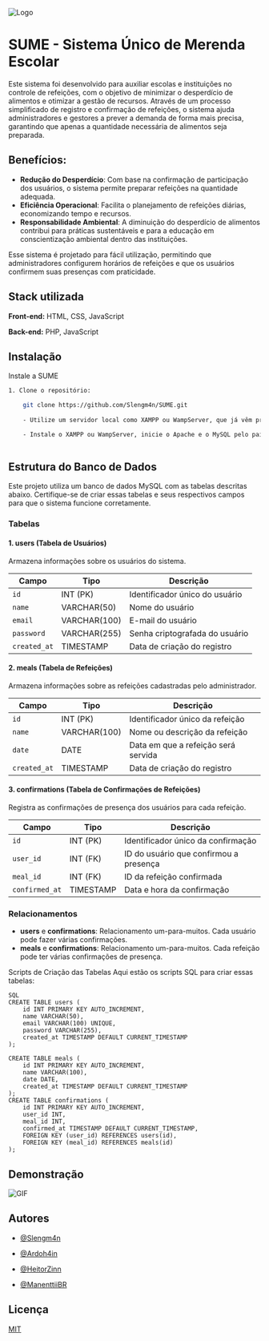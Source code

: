 
![Logo]([https://i.postimg.cc/CM6Pz1Xs/SUME.png](https://i.postimg.cc/RhFrrKzy/SUME-1.png))


# SUME - Sistema Único de Merenda Escolar

Este sistema foi desenvolvido para auxiliar escolas e instituições no controle de refeições, com o objetivo de minimizar o desperdício de alimentos e otimizar a gestão de recursos. Através de um processo simplificado de registro e confirmação de refeições, o sistema ajuda administradores e gestores a prever a demanda de forma mais precisa, garantindo que apenas a quantidade necessária de alimentos seja preparada.

## Benefícios:
- **Redução do Desperdício**: Com base na confirmação de participação dos usuários, o sistema permite preparar refeições na quantidade adequada.
- **Eficiência Operacional**: Facilita o planejamento de refeições diárias, economizando tempo e recursos.
- **Responsabilidade Ambiental**: A diminuição do desperdício de alimentos contribui para práticas sustentáveis e para a educação em conscientização ambiental dentro das instituições.
  
  
Esse sistema é projetado para fácil utilização, permitindo que administradores configurem horários de refeições e que os usuários confirmem suas presenças com praticidade.

## Stack utilizada

**Front-end:** HTML, CSS, JavaScript

**Back-end:** PHP, JavaScript


## Instalação

Instale a SUME

```bash
1. Clone o repositório:

    git clone https://github.com/Slengm4n/SUME.git
   
    - Utilize um servidor local como XAMPP ou WampServer, que já vêm pré-configurados com PHP, MySQL e Apache para facilitar o ambiente de desenvolvimento local.

    - Instale o XAMPP ou WampServer, inicie o Apache e o MySQL pelo painel de controle, e aponte o navegador para `http://localhost/SUME` para acessar o projeto localmente.
  
```
## Estrutura do Banco de Dados

Este projeto utiliza um banco de dados MySQL com as tabelas descritas abaixo. Certifique-se de criar essas tabelas e seus respectivos campos para que o sistema funcione corretamente.

### Tabelas

#### 1. **users** (Tabela de Usuários)
Armazena informações sobre os usuários do sistema.

| Campo        | Tipo       | Descrição                              |
|--------------|------------|----------------------------------------|
| `id`         | INT (PK)   | Identificador único do usuário         |
| `name`       | VARCHAR(50)| Nome do usuário                        |
| `email`      | VARCHAR(100) | E-mail do usuário                    |
| `password`   | VARCHAR(255) | Senha criptografada do usuário       |
| `created_at` | TIMESTAMP  | Data de criação do registro            |

#### 2. **meals** (Tabela de Refeições)
Armazena informações sobre as refeições cadastradas pelo administrador.

| Campo        | Tipo       | Descrição                              |
|--------------|------------|----------------------------------------|
| `id`         | INT (PK)   | Identificador único da refeição        |
| `name`       | VARCHAR(100) | Nome ou descrição da refeição        |
| `date`       | DATE       | Data em que a refeição será servida    |
| `created_at` | TIMESTAMP  | Data de criação do registro            |

#### 3. **confirmations** (Tabela de Confirmações de Refeições)
Registra as confirmações de presença dos usuários para cada refeição.

| Campo        | Tipo       | Descrição                              |
|--------------|------------|----------------------------------------|
| `id`         | INT (PK)   | Identificador único da confirmação     |
| `user_id`    | INT (FK)   | ID do usuário que confirmou a presença |
| `meal_id`    | INT (FK)   | ID da refeição confirmada              |
| `confirmed_at` | TIMESTAMP | Data e hora da confirmação            |

### Relacionamentos
- **users** e **confirmations**: Relacionamento um-para-muitos. Cada usuário pode fazer várias confirmações.
- **meals** e **confirmations**: Relacionamento um-para-muitos. Cada refeição pode ter várias confirmações de presença.

Scripts de Criação das Tabelas
Aqui estão os scripts SQL para criar essas tabelas:
```
SQL
CREATE TABLE users (
    id INT PRIMARY KEY AUTO_INCREMENT,
    name VARCHAR(50),
    email VARCHAR(100) UNIQUE,
    password VARCHAR(255),
    created_at TIMESTAMP DEFAULT CURRENT_TIMESTAMP
);

CREATE TABLE meals (
    id INT PRIMARY KEY AUTO_INCREMENT,
    name VARCHAR(100),
    date DATE,
    created_at TIMESTAMP DEFAULT CURRENT_TIMESTAMP
);
CREATE TABLE confirmations (
    id INT PRIMARY KEY AUTO_INCREMENT,
    user_id INT,
    meal_id INT,
    confirmed_at TIMESTAMP DEFAULT CURRENT_TIMESTAMP,
    FOREIGN KEY (user_id) REFERENCES users(id),
    FOREIGN KEY (meal_id) REFERENCES meals(id)
);
```


    
## Demonstração

![GIF](https://i.giphy.com/media/v1.Y2lkPTc5MGI3NjExeXM3a2p1YWJwM3Exc3E2eHFhazd4dGUyeGFpeGtoYXZndTFkZ2lyZyZlcD12MV9pbnRlcm5hbF9naWZfYnlfaWQmY3Q9Zw/Hxc5ZVcxzkdPDU9VoX/giphy-downsized-large.gif)


## Autores

- [@Slengm4n](https://www.github.com/Slengm4n)

- [@Ardoh4in](https://github.com/Ardoh4in)

- [@HeitorZinn](https://github.com/HeitorZinn)

- [@ManenttiiBR](https://github.com/ManenttiiBR)

## Licença

[MIT](https://choosealicense.com/licenses/mit/)

